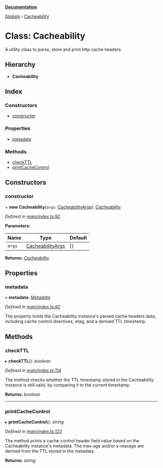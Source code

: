 **[Documentation](../README.md)**

[Globals](../README.md) › [Cacheability](cacheability.md)

# Class: Cacheability

A utility class to parse, store and print http cache headers.

## Hierarchy

* **Cacheability**

## Index

### Constructors

* [constructor](cacheability.md#constructor)

### Properties

* [metadata](cacheability.md#metadata)

### Methods

* [checkTTL](cacheability.md#checkttl)
* [printCacheControl](cacheability.md#printcachecontrol)

## Constructors

###  constructor

\+ **new Cacheability**(`args`: [CacheabilityArgs](../interfaces/cacheabilityargs.md)): *[Cacheability](cacheability.md)*

*Defined in [main/index.ts:92](https://github.com/bad-batch/cacheability/blob/251de40/src/main/index.ts#L92)*

**Parameters:**

Name | Type | Default |
------ | ------ | ------ |
`args` | [CacheabilityArgs](../interfaces/cacheabilityargs.md) |  {} |

**Returns:** *[Cacheability](cacheability.md)*

## Properties

###  metadata

• **metadata**: *[Metadata](../interfaces/metadata.md)*

*Defined in [main/index.ts:92](https://github.com/bad-batch/cacheability/blob/251de40/src/main/index.ts#L92)*

The property holds the Cacheability instance's parsed cache
headers data, including cache control directives, etag, and
a derived TTL timestamp.

## Methods

###  checkTTL

▸ **checkTTL**(): *boolean*

*Defined in [main/index.ts:114](https://github.com/bad-batch/cacheability/blob/251de40/src/main/index.ts#L114)*

The method checks whether the TTL timestamp stored in the Cacheability
instance is still valid, by comparing it to the current timestamp.

**Returns:** *boolean*

___

###  printCacheControl

▸ **printCacheControl**(): *string*

*Defined in [main/index.ts:123](https://github.com/bad-batch/cacheability/blob/251de40/src/main/index.ts#L123)*

The method prints a cache-control header field value based on
the Cacheability instance's metadata. The max-age and/or s-maxage
are derived from the TTL stored in the metadata.

**Returns:** *string*